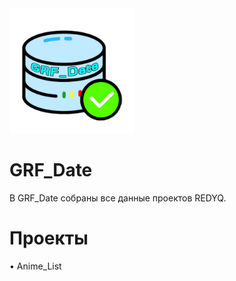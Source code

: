<img src="https://github.com/REDYQ/GRF_Date/blob/8ce882e622d3dc4569b8508ef5a65756997d7d10/GRF_Date.png" width="200">

# GRF_Date
В GRF_Date собраны все данные проектов REDYQ.

# Проекты
• Anime_List
